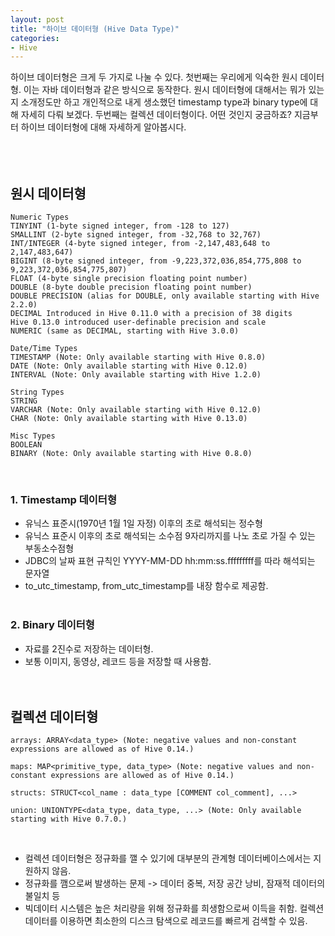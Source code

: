 ```yaml
---
layout: post
title: "하이브 데이터형 (Hive Data Type)"
categories:
- Hive
---
```


하이브 데이터형은 크게 두 가지로 나눌 수 있다. 첫번째는 우리에게 익숙한 원시 데이터형. 이는 자바 데이터형과 같은 방식으로 동작한다. 원시 데이터형에 대해서는 뭐가 있는지 소개정도만 하고 개인적으로 내게 생소했던 timestamp type과 binary type에 대해 자세히 다뤄 보겠다. 두번째는 컬렉션 데이터형이다. 어떤 것인지 궁금하죠? 지금부터 하이브 데이터형에 대해 자세하게 알아봅시다. <br/><br/><br/><br/>


## 원시 데이터형
```
Numeric Types
TINYINT (1-byte signed integer, from -128 to 127)
SMALLINT (2-byte signed integer, from -32,768 to 32,767)
INT/INTEGER (4-byte signed integer, from -2,147,483,648 to 2,147,483,647)
BIGINT (8-byte signed integer, from -9,223,372,036,854,775,808 to 9,223,372,036,854,775,807)
FLOAT (4-byte single precision floating point number)
DOUBLE (8-byte double precision floating point number)
DOUBLE PRECISION (alias for DOUBLE, only available starting with Hive 2.2.0)
DECIMAL Introduced in Hive 0.11.0 with a precision of 38 digits
Hive 0.13.0 introduced user-definable precision and scale
NUMERIC (same as DECIMAL, starting with Hive 3.0.0)

Date/Time Types
TIMESTAMP (Note: Only available starting with Hive 0.8.0)
DATE (Note: Only available starting with Hive 0.12.0)
INTERVAL (Note: Only available starting with Hive 1.2.0)

String Types
STRING
VARCHAR (Note: Only available starting with Hive 0.12.0)
CHAR (Note: Only available starting with Hive 0.13.0)

Misc Types
BOOLEAN
BINARY (Note: Only available starting with Hive 0.8.0)

```
<br/>

### 1. Timestamp 데이터형
* 유닉스 표준시(1970년 1월 1일 자정) 이후의 초로 해석되는 정수형
* 유닉스 표준시 이후의 초로 해석되는 소수점 9자리까지를 나노 초로 가질 수 있는 부동소수점형
* JDBC의 날짜 표현 규칙인 YYYY-MM-DD hh:mm:ss.fffffffff를 따라 해석되는 문자열
* to_utc_timestamp, from_utc_timestamp를 내장 함수로 제공함.<br/><br/>

### 2. Binary 데이터형
* 자료를 2진수로 저장하는 데이터형.
* 보통 이미지, 동영상, 레코드 등을 저장할 때 사용함.<br/><br/><br/>


## 컬렉션 데이터형
```
arrays: ARRAY<data_type> (Note: negative values and non-constant expressions are allowed as of Hive 0.14.)

maps: MAP<primitive_type, data_type> (Note: negative values and non-constant expressions are allowed as of Hive 0.14.)

structs: STRUCT<col_name : data_type [COMMENT col_comment], ...>

union: UNIONTYPE<data_type, data_type, ...> (Note: Only available starting with Hive 0.7.0.)
```
<br/>

* 컬렉션 데이터형은 정규화를 깰 수 있기에 대부분의 관계형 데이터베이스에서는 지원하지 않음. 
* 정규화를 깸으로써 발생하는 문제 -> 데이터 중복, 저장 공간 낭비, 잠재적 데이터의 불일치 등
* 빅데이터 시스템은 높은 처리량을 위해 정규화를 희생함으로써 이득을 취함. 컬렉션 데이터를 이용하면 최소한의 디스크 탐색으로 레코드를 빠르게 검색할 수 있음.
